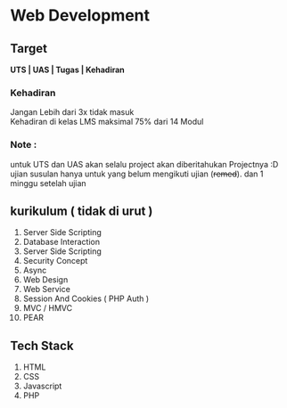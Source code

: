# Web Development
## Target

**UTS | UAS | Tugas | Kehadiran**
### Kehadiran
Jangan Lebih dari 3x tidak masuk \
Kehadiran di kelas LMS maksimal 75% dari 14 Modul

### Note :
untuk UTS dan UAS akan selalu project akan diberitahukan Projectnya :D \
ujian susulan hanya untuk yang belum mengikuti ujian (~~remed~~). dan 1 minggu setelah ujian

## kurikulum ( tidak di urut )
1. Server Side Scripting
2. Database Interaction
3. Server Side Scripting
4. Security Concept
5. Async
6. Web Design
7. Web Service
8. Session And Cookies ( PHP Auth )
9. MVC / HMVC
10. PEAR

## Tech Stack
1. HTML
2. CSS
3. Javascript
4. PHP
